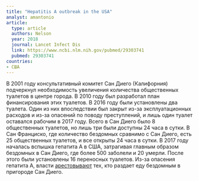 ```yaml
---
title: "Hepatitis A outbreak in the USA"
analyst: amantonio
article:
  type: article
  authors: Nelson
  year: 2018
  journal: Lancet Infect Dis
  link: https://www.ncbi.nlm.nih.gov/pubmed/29303741
  pubmed: 29303741
countries:
- США
---
```


В 2001 году консультативный комитет Сан Диего (Калифорния) подчеркнул необходимость увеличения количества общественных туалетов в центре города.
В 2010 году был разработал план финансирования этих туалетов.
В 2016 году были установлены два туалета. Один из них впоследствии был закрыт из-за эксплуатационных расходов и из-за опасений по поводу преступлений, и лишь один туалет оставался рабочим в 2017 году. Всего в Сан Диего было 8 общественных туалетов, но лишь три были доступны 24 часа в сутки.
В Сан Франциско, где количество бездомных сравнимо с Сан Диего, есть 25 общественных туалетов, и все открыты 24 часа в сутки.
В 2017 году началась вспышка гепатита А в США, затрагивая главным образом бездомных в Сан Диего, где более 500 заболели и 20 умерли. После этого были установлены 16 переносных туалетов.
Из-за опасения гепатита А, власти [арестовывают](http://www.latimes.com/local/lanow/la-me-homeless-feeding-arrests-20180115-story.html) тех, кто раздает еду бездомным в пригороде Сан Диего.
